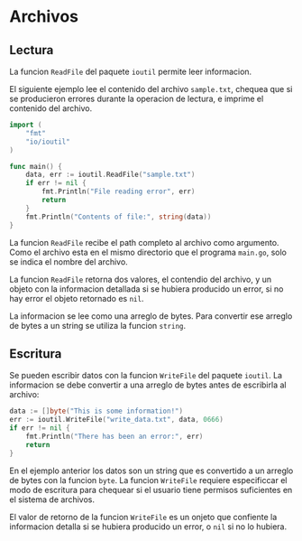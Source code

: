 # Archivos

## Lectura

La funcion `ReadFile` del paquete `ioutil` permite leer informacion.

El siguiente ejemplo lee el contenido del archivo `sample.txt`, chequea que si se producieron errores durante la operacion de lectura, e imprime el contenido del archivo.

```go
import (  
    "fmt"
    "io/ioutil"
)

func main() {  
    data, err := ioutil.ReadFile("sample.txt")
    if err != nil {
        fmt.Println("File reading error", err)
        return
    }
    fmt.Println("Contents of file:", string(data))
}
```

La funcion `ReadFile` recibe el path completo al archivo como argumento. Como el archivo esta en el mismo directorio que el programa `main.go`, solo se indica el nombre del archivo. 

La funcion `ReadFile` retorna dos valores, el contendio del archivo, y un objeto con la informacion detallada si se hubiera producido un error, si no hay error el objeto retornado es `nil`.

La informacion se lee como una arreglo de bytes. Para convertir ese arreglo de bytes a un string se utiliza la funcion `string`.

## Escritura

Se pueden escribir datos con la funcion `WriteFile` del paquete `ioutil`. La informacion se debe convertir a una arreglo de bytes antes de escribirla al archivo:

```go
data := []byte("This is some information!")
err := ioutil.WriteFile("write_data.txt", data, 0666)
if err != nil {
    fmt.Println("There has been an error:", err)
    return
}
```

En el ejemplo anterior los datos son un string que es convertido a un arreglo de bytes con la funcion `byte`. La funcion `WriteFile` requiere especificcar el modo de escritura para chequear si el usuario tiene permisos suficientes en el sistema de archivos.

El valor de retorno de la funcion `WriteFile` es un onjeto que confiente la informacion detalla si se hubiera producido un error, o `nil` si no lo hubiera.